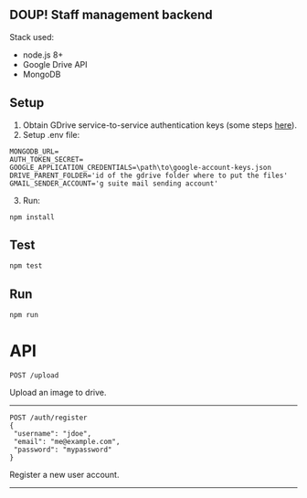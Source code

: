 
DOUP! Staff management backend
------------------------------

Stack used:

* node.js 8+
* Google Drive API
* MongoDB

## Setup

1. Obtain GDrive service-to-service authentication keys (some steps [here](https://developers.google.com/api-client-library/python/auth/service-accounts)).
2. Setup .env file:
```
MONGODB_URL=
AUTH_TOKEN_SECRET=
GOOGLE_APPLICATION_CREDENTIALS=\path\to\google-account-keys.json
DRIVE_PARENT_FOLDER='id of the gdrive folder where to put the files'
GMAIL_SENDER_ACCOUNT='g suite mail sending account'
```
3. Run:
```
npm install
```

## Test
```
npm test
```

## Run
```
npm run
```

# API

```
POST /upload
```

Upload an image to drive.

---

```
POST /auth/register
{
 "username": "jdoe",
 "email": "me@example.com",
 "password": "mypassword"
}
```

Register a new user account.

---
